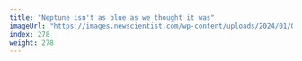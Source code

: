 ```yaml
---
title: "Neptune isn't as blue as we thought it was"
imageUrl: "https://images.newscientist.com/wp-content/uploads/2024/01/04155439/SEI_185952561.jpg?width=788"
index: 278
weight: 278
---
```

